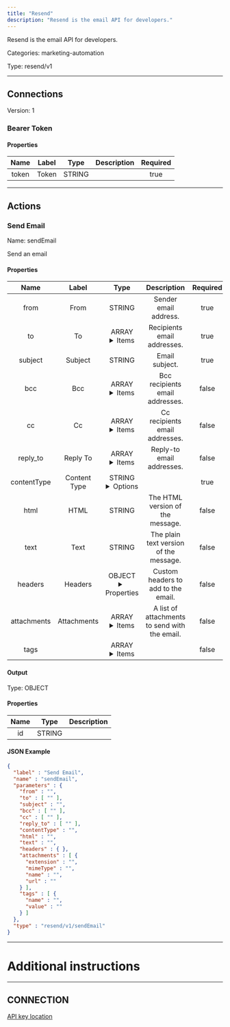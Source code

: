```yaml
---
title: "Resend"
description: "Resend is the email API for developers."
---
```


Resend is the email API for developers.


Categories: marketing-automation


Type: resend/v1

<hr />



## Connections

Version: 1


### Bearer Token

#### Properties

|      Name       |      Label     |     Type     |     Description     | Required |
|:---------------:|:--------------:|:------------:|:-------------------:|:--------:|
| token | Token | STRING |  | true |





<hr />



## Actions


### Send Email
Name: sendEmail

Send an email

#### Properties

|      Name       |      Label     |     Type     |     Description     | Required |
|:---------------:|:--------------:|:------------:|:-------------------:|:--------:|
| from | From | STRING | Sender email address. | true |
| to | To | ARRAY <details> <summary> Items </summary> [STRING\($email)] </details> | Recipients email addresses. | true |
| subject | Subject | STRING | Email subject. | true |
| bcc | Bcc | ARRAY <details> <summary> Items </summary> [STRING\($email)] </details> | Bcc recipients email addresses. | false |
| cc | Cc | ARRAY <details> <summary> Items </summary> [STRING\($email)] </details> | Cc recipients email addresses. | false |
| reply_to | Reply To | ARRAY <details> <summary> Items </summary> [STRING\($email)] </details> | Reply-to email addresses. | false |
| contentType | Content Type | STRING <details> <summary> Options </summary> HTML, TEXT </details> |  | true |
| html | HTML | STRING | The HTML version of the message. | false |
| text | Text | STRING | The plain text version of the message. | false |
| headers | Headers | OBJECT <details> <summary> Properties </summary> {} </details> | Custom headers to add to the email. | false |
| attachments | Attachments | ARRAY <details> <summary> Items </summary> [FILE_ENTRY] </details> | A list of attachments to send with the email. | false |
| tags | | ARRAY <details> <summary> Items </summary> [{STRING\(name), STRING\(value)}] </details> |  | false |


#### Output



Type: OBJECT


#### Properties

|     Name     |     Type     |     Description     |
|:------------:|:------------:|:-------------------:|
| id | STRING |  |




#### JSON Example
```json
{
  "label" : "Send Email",
  "name" : "sendEmail",
  "parameters" : {
    "from" : "",
    "to" : [ "" ],
    "subject" : "",
    "bcc" : [ "" ],
    "cc" : [ "" ],
    "reply_to" : [ "" ],
    "contentType" : "",
    "html" : "",
    "text" : "",
    "headers" : { },
    "attachments" : [ {
      "extension" : "",
      "mimeType" : "",
      "name" : "",
      "url" : ""
    } ],
    "tags" : [ {
      "name" : "",
      "value" : ""
    } ]
  },
  "type" : "resend/v1/sendEmail"
}
```




<hr />

# Additional instructions
<hr />

## CONNECTION

[API key location](https://resend.com/api-keys)
